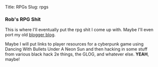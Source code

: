 Title: RPGs
Slug: rpgs

### Rob's RPG Shit

This is where I'll eventually put the rpg shit I come up with. Maybe I'll even port my old [blogger blog](pennyventures.blogspot.com).

Maybe I will put links to player resources for a cyberpunk game using Dancing With Bullets Under A Neon Sun and then hacking in some stuff from various black hack 2e things, the GLOG, and whatever else. **YEAH**, maybe!